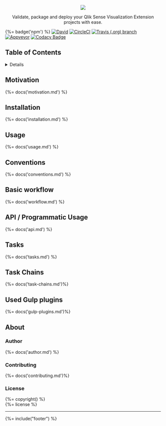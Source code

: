 <p align="center">
  <a href="https://stefanwalther/sense-go">
    <img src="https://raw.githubusercontent.com/stefanwalther/sense-go/master/docs/images/logo_400x184.png">
  </a>
  <p align="center">Validate, package and deploy your Qlik Sense Visualization Extension projects with ease.</p>
</p>

{%= badge('npm') %}
[![David](https://img.shields.io/david/stefanwalther/{%=name%}.svg)](https://github.com/stefanwalther/{%=name%})
[![CircleCI](https://img.shields.io/circleci/project/github/stefanwalther/{%=name%}.svg)](https://circleci.com/gh/stefanwalther/{%=name%}/tree/master)
[![Travis (.org) branch](https://img.shields.io/travis/stefanwalther/sense-go/master.svg)](https://travis-ci.org/stefanwalther/sense-go.svg?branch=master)
[![Appveyor](https://ci.appveyor.com/api/projects/status/28jsxcoelyuo81fk/branch/master?svg=true)](https://ci.appveyor.com/project/stefanwalther/sense-go/branch/master)
[![Codacy Badge](https://api.codacy.com/project/badge/Grade/cd348c2723f54f7398399549225ca2e9)](https://www.codacy.com/app/stefan-walther/sense-go?utm_source=github.com&amp;utm_medium=referral&amp;utm_content=stefanwalther/sense-go&amp;utm_campaign=badger)


## Table of Contents
<details>

<!-- toc -->

</details>

## Motivation
{%= docs('motivation.md') %}

## Installation
{%= docs('installation.md') %}

## Usage
{%= docs('usage.md') %}

## Conventions
{%= docs('conventions.md') %}

## Basic workflow
{%= docs('workflow.md') %}

## API / Programmatic Usage
{%= docs('api.md') %}

## Tasks
{%= docs('tasks.md') %}

## Task Chains
{%= docs('task-chains.md')%}

## Used Gulp plugins
{%= docs('gulp-plugins.md')%}

## About

### Author
{%= docs('author.md') %}

### Contributing
{%= docs('contributing.md')%}

### License
{%= copyright() %}<br/> 
{%= license %}

***

{%= include("footer") %}
